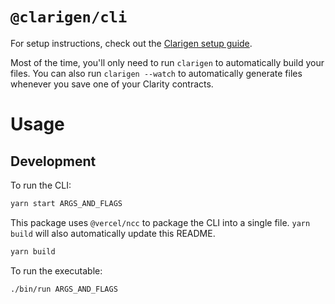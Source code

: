# `@clarigen/cli`

For setup instructions, check out the [Clarigen setup guide](https://github.com/hstove/clarigen#setup-guide).

Most of the time, you'll only need to run `clarigen` to automatically build your files. You can also run `clarigen --watch` to automatically generate files whenever you save one of your Clarity contracts.

# Usage

<!-- commands -->

<!-- commandsstop -->

## Development

To run the CLI:

```bash
yarn start ARGS_AND_FLAGS
```

This package uses `@vercel/ncc` to package the CLI into a single file. `yarn build` will also automatically update this README.

```bash
yarn build
```

To run the executable:

```bash
./bin/run ARGS_AND_FLAGS
```
